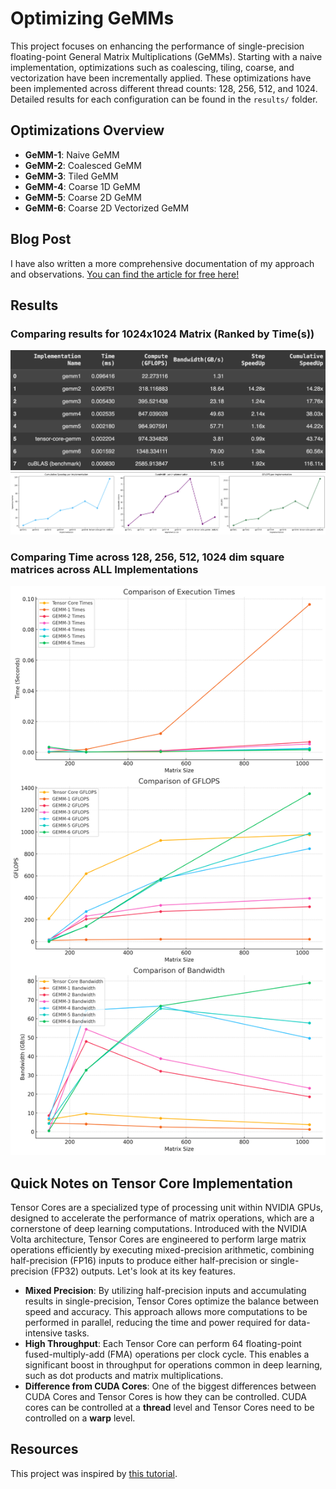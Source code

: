 # Optimizing GeMMs

This project focuses on enhancing the performance of single-precision floating-point General Matrix Multiplications (GeMMs). Starting with a naive implementation, optimizations such as coalescing, tiling, coarse, and vectorization have been incrementally applied. These optimizations have been implemented across different thread counts: 128, 256, 512, and 1024. Detailed results for each configuration can be found in the `results/` folder.

## Optimizations Overview
- **GeMM-1**: Naive GeMM
- **GeMM-2**: Coalesced GeMM
- **GeMM-3**: Tiled GeMM
- **GeMM-4**: Coarse 1D GeMM
- **GeMM-5**: Coarse 2D GeMM
- **GeMM-6**: Coarse 2D Vectorized GeMM

## Blog Post
I have also written a more comprehensive documentation of my approach and observations. [You can find the article for free here!](<https://medium.com/@rimikadhara/6-step-optimization-of-gemms-in-cuda-d3b01d990125?sk=e733f9d9c86ea2f78b645d43d14da594>)

## Results
### Comparing results for 1024x1024 Matrix (Ranked by Time(s))
![Performance Optimization for 1024 threads](results/results.png)
![Growth Chart for SpeedUp and GFLOPS](results/growth1024.png)
### Comparing Time across 128, 256, 512, 1024 dim square matrices across ALL Implementations
![Time Comparison for all implementations](results/growth.png)

## Quick Notes on Tensor Core Implementation
Tensor Cores are a specialized type of processing unit within NVIDIA GPUs, designed to accelerate the performance of matrix operations, which are a cornerstone of deep learning computations. Introduced with the NVIDIA Volta architecture, Tensor Cores are engineered to perform large matrix operations efficiently by executing mixed-precision arithmetic, combining half-precision (FP16) inputs to produce either half-precision or single-precision (FP32) outputs. Let's look at its key features.
- **Mixed Precision**: By utilizing half-precision inputs and accumulating results in single-precision, Tensor Cores optimize the balance between speed and accuracy. This approach allows more computations to be performed in parallel, reducing the time and power required for data-intensive tasks.
- **High Throughput**: Each Tensor Core can perform 64 floating-point fused-multiply-add (FMA) operations per clock cycle. This enables a significant boost in throughput for operations common in deep learning, such as dot products and matrix multiplications.
- **Difference from CUDA Cores**: One of the biggest differences between CUDA Cores and Tensor Cores is how they can be controlled. CUDA cores can be controlled at a **thread** level and Tensor Cores need to be controlled on a **warp** level.

## Resources
This project was inspired by [this tutorial](https://www.youtube.com/watch?v=GetaI7KhbzM).